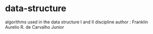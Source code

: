 # data-structure
algorithms used in the data structure I and II discipline 
author :
Franklin Aurelio R. de Carvalho Junior
